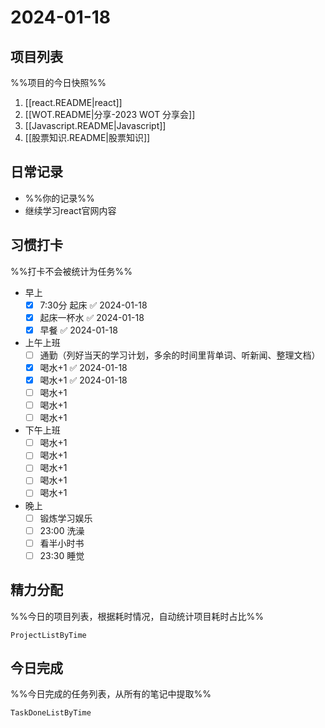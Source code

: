 # 2024-01-18

## 项目列表
%%项目的今日快照%%
1. [[react.README|react]]
2. [[WOT.README|分享-2023 WOT 分享会]]
3. [[Javascript.README|Javascript]]
4. [[股票知识.README|股票知识]]

## 日常记录
- %%你的记录%%
- 继续学习react官网内容

## 习惯打卡
%%打卡不会被统计为任务%%
- 早上
	- [x] 7:30分 起床 ✅ 2024-01-18
	- [x] 起床一杯水 ✅ 2024-01-18
	- [x] 早餐 ✅ 2024-01-18
- 上午上班
	- [ ] 通勤（列好当天的学习计划，多余的时间里背单词、听新闻、整理文档）
	- [x] 喝水+1 ✅ 2024-01-18
	- [x] 喝水+1 ✅ 2024-01-18
	- [ ] 喝水+1
	- [ ] 喝水+1
	- [ ] 喝水+1
- 下午上班
	- [ ] 喝水+1
	- [ ] 喝水+1
	- [ ] 喝水+1
	- [ ] 喝水+1
	- [ ] 喝水+1
-  晚上
	- [ ] 锻炼学习娱乐
	- [ ] 23:00 洗澡
	- [ ] 看半小时书
	- [ ] 23:30 睡觉

## 精力分配
%%今日的项目列表，根据耗时情况，自动统计项目耗时占比%%
```PeriodicPARA
ProjectListByTime
```

## 今日完成
%%今日完成的任务列表，从所有的笔记中提取%%
```PeriodicPARA
TaskDoneListByTime
```
